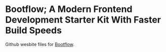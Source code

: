 # Bootflow; A Modern Frontend Development Starter Kit With Faster Build Speeds

Github wesbite files for [Bootflow](https://github.com/vineet05/bootflow).